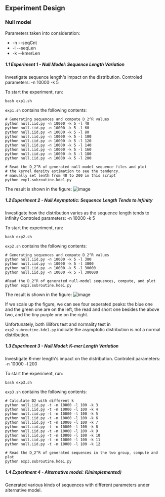 ## Experiment Design

### Null model
Parameters taken into consideration:

* -n --seqCnt
* -l --seqLen
* -k --kmerLen

##### 1.1 Experiment 1 - Null Model: Sequence Length Variation
Investigate sequence length's impact on the distribution.
Controled parameters: -n 10000 -k 5

To start the experiment, run:

    bash exp1.sh

`exp1.sh` contains the following contents:

    # Generating sequences and compute D_2^R values
    python null.iid.py -n 10000 -k 5 -l 40
    python null.iid.py -n 10000 -k 5 -l 60
    python null.iid.py -n 10000 -k 5 -l 80
    python null.iid.py -n 10000 -k 5 -l 100
    python null.iid.py -n 10000 -k 5 -l 120
    python null.iid.py -n 10000 -k 5 -l 140
    python null.iid.py -n 10000 -k 5 -l 160
    python null.iid.py -n 10000 -k 5 -l 180
    python null.iid.py -n 10000 -k 5 -l 200

    # Read the D_2^R of generated null-model sequence files and plot
    # the kernel density estimation to see the tendency.
    # manually set lenth from 40 to 200 in this script
    python exp1.subroutine.kde1.py

The result is shown in the figure:
![image](exp1.kde1.png)

##### 1.2 Experiment 2 - Null Asymptotic: Sequence Length Tends to Infinity
Investigate how the distribution varies as the sequence length tends to infinity
Controled parameters: -n 10000 -k 5

To start the experiment, run:

    bash exp2.sh

`exp2.sh` contains the following contents:

    # Generating sequences and compute D_2^R values
    python null.iid.py -n 10000 -k 5 -l 300
    python null.iid.py -n 10000 -k 5 -l 3000
    python null.iid.py -n 10000 -k 5 -l 30000
    python null.iid.py -n 10000 -k 5 -l 300000

    #Read the D_2^R of generated null-model sequences, compute, and plot
    python exp2.subroutine.kde1.py

The result is shown in the figure:
![image](exp2.kde1.png)

If we scale up the figure, we can see four seperated peaks:
the blue one and the green one are on the left,
the read and short one besides the above two,
and the tiny purple one on the right.

Unfortunately, both lillifors test and normality test in `exp2.subroutine.kde1.py`
indicate the asymptotic distribution is not a normal distribution.


##### 1.3 Experiment 3 - Null Model: K-mer Length Variation
Investigate K-mer length's impact on the distribution.
Controled parameters: -n 10000 -l 200

To start the experiment, run:

    bash exp3.sh

`exp3.sh` contains the following contents:

    # Calculate D2 with different k
    python null.iid.py -t -n 10000 -l 100 -k 3
    python null.iid.py -t -n 10000 -l 100 -k 4
    python null.iid.py -t -n 10000 -l 100 -k 5
    python null.iid.py -t -n 10000 -l 100 -k 6
    python null.iid.py -t -n 10000 -l 100 -k 7
    python null.iid.py -t -n 10000 -l 100 -k 8
    python null.iid.py -t -n 10000 -l 100 -k 9
    python null.iid.py -t -n 10000 -l 100 -k 10
    python null.iid.py -t -n 10000 -l 100 -k 11
    python null.iid.py -t -n 10000 -l 100 -k 12

    # Read the D_2^R of generated sequences in the two group, compute and plot
    python exp3.subroutine.kde1.py

##### 1.4 Experiment 4 - Alternative model: (Unimplemented)
Generated various kinds of sequences with different parameters under
alternative model.
